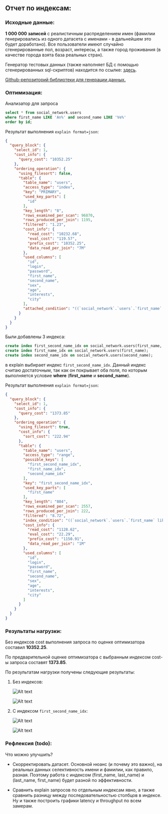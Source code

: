## Отчет по индексам:

### Исходные данные:

**1 000 000 записей** с реалистичным распределением имен 
(фамилии генерировались из одного датасета с именами - в дальнейшем это будет доработано). 
Все пользователи имеют случайно сгенерированные пол, возраст, интересы, а также город проживания (в качестве города взята база реальных стран).

Генератор тестовых данных (также наполняет БД с помощью сгенерированных sql-скриптов) находится по ссылке: [здесь](/data-generator).

[Github-репозиторий библиотеки для генерации данных.](https://github.com/presidentio/test-data-generator/)

### Оптимизация:

Анализатор для запроса 
```sql
select * from social_network.users
where first_name LIKE 'An%' and second_name LIKE 'Ve%'
order by id;
```

Результат выполнения `explain format=json`:
```json
{
  "query_block": {
    "select_id": 1,
    "cost_info": {
      "query_cost": "10352.25"
    },
    "ordering_operation": {
      "using_filesort": false,
      "table": {
        "table_name": "users",
        "access_type": "index",
        "key": "PRIMARY",
        "used_key_parts": [
          "id"
        ],
        "key_length": "8",
        "rows_examined_per_scan": 96870,
        "rows_produced_per_join": 1195,
        "filtered": "1.23",
        "cost_info": {
          "read_cost": "10232.68",
          "eval_cost": "119.57",
          "prefix_cost": "10352.25",
          "data_read_per_join": "7M"
        },
        "used_columns": [
          "id",
          "login",
          "password",
          "first_name",
          "second_name",
          "sex",
          "age",
          "interests",
          "city"
        ],
        "attached_condition": "((`social_network`.`users`.`first_name` like 'An%') and (`social_network`.`users`.`second_name` like 'E%'))"
      }
    }
  }
}
```

Были добавлены 3 индекса:

```sql
create index first_second_name_idx on social_network.users(first_name, second_name);
create index first_name_idx on social_network.users(first_name);
create index second_name_idx on social_network.users(second_name);
```

в explain выбирает индекс `first_second_name_idx`.
Данный индекс считаю достаточным, так как он покрывает оба поля, по которым выполняется условие **where** (**first_name** и **second_name**).

Результат выполнения `explain format=json`:

```json
{
  "query_block": {
    "select_id": 1,
    "cost_info": {
      "query_cost": "1373.85"
    },
    "ordering_operation": {
      "using_filesort": true,
      "cost_info": {
        "sort_cost": "222.94"
      },
      "table": {
        "table_name": "users",
        "access_type": "range",
        "possible_keys": [
          "first_second_name_idx",
          "first_name_idx",
          "second_name_idx"
        ],
        "key": "first_second_name_idx",
        "used_key_parts": [
          "first_name"
        ],
        "key_length": "804",
        "rows_examined_per_scan": 2557,
        "rows_produced_per_join": 222,
        "filtered": "8.72",
        "index_condition": "((`social_network`.`users`.`first_name` like 'An%') and (`social_network`.`users`.`second_name` like 'E%'))",
        "cost_info": {
          "read_cost": "1128.62",
          "eval_cost": "22.29",
          "prefix_cost": "1150.91",
          "data_read_per_join": "1M"
        },
        "used_columns": [
          "id",
          "login",
          "password",
          "first_name",
          "second_name",
          "sex",
          "age",
          "interests",
          "city"
        ]
      }
    }
  }
}
```

### Результаты нагрузки:

Без индексов cost выполнения запроса по оценке оптимизатора составил **10352.25**.

По предварительной оценке оптимизатора с выбранным индексом cost-ы запроса составят **1373.85**.

По результатам нагрузки получены следующие результаты:

1. Без индексов:

   ![Alt text](img/latency1.png "Latency without indexes")
   
   ![Alt text](img/throughput1.png "Throughput without indexes")
2. С индексом `first_second_name_idx`:

   ![Alt text](img/latency2.png "Latency without indexes")
   
   ![Alt text](img/throughput2.png "Throughput without indexes")
   
### Рефлексия (todo):

Что можно улучшить?

- Скорректировать датасет. Основной нюанс (и почему это важно), на реальных данных селективность имени и фамилии, как правило, разная. 
Поэтому работа с индексом (first_name, last_name) и (last_name, first_name) будет разной по эффективности.

- Сравнить explain запросов по отдельным индексам явно, а также сравнить разницу между последовательностью столбцов в индексе. 
Ну и также построить графики latency и throughput по всем замерам.